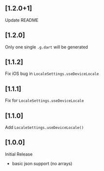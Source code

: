 ## [1.2.0+1]

Update README

## [1.2.0]

Only one single `.g.dart` will be generated

## [1.1.2]

Fix iOS bug in `LocaleSettings.useDeviceLocale`

## [1.1.1]

Fix for `LocaleSettings.useDeviceLocale`

## [1.1.0]

Add `LocaleSettings.useDeviceLocale()`

## [1.0.0]

Initial Release
- basic json support (no arrays)
